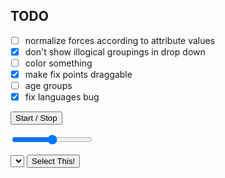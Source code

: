 ## TODO

- [ ] normalize forces according to attribute values
- [x] don't show illogical groupings in drop down
- [ ] color something
- [x] make fix points draggable
- [ ] age groups
- [x] fix languages bug

<button id="start_stop">Start / Stop</button>

<div class="slidecontainer">
  <input type="range" min="0" max="2" value="1" step="0.01" class="slider" id="myRange">
  <div id="slider-text"></div>
</div>

<select id="selection"></select>
<button id="selection-button">Select This!</button>


<svg id="second" width="1000" height="500"></svg>
<svg id="first" width="960" height="500"></svg>


<script>
import d3 from "src/external/d3.v5.js"

import { AVFParser } from "https://lively-kernel.org/voices/parsing-data/avf-parser.js"

var svg = d3.select(lively.query(this,"#second")),
    width = +svg.attr("width"),
    height = +svg.attr("height"),
    g = svg.append("g").attr("transform", "translate(" + 10 + "," + 0 + ")")

let button = lively.query(this, "#start_stop")
let slider = lively.query(this, "#myRange");
let output = lively.query(this, "#slider-text");
let selection = lively.query(this, "#selection")
let selectionButton = lively.query(this, "#selection-button")
let excludeFromSelection = ["id", "start_date", "end_date"]

var simulation


var sizeScale = d3.scaleLinear().range([4.5, 20]),
    forceScale = d3.scalePow().exponent(1).nice()

var n,
    i = 0,
    points

var data,
    fixPoints
var attribute = "languages"

output.innerHTML = slider.value; 

AVFParser.loadCovidDataFlatThemes().then((result) => {
  data = result
  console.log(new Set(data.map(d => Object.keys(d)).flat()))
  
  let attributes = [...new Set(data.map(d => Object.keys(d)).flat())]
  
  buildDiagram(data, attribute, g)
  //i = 0, n = Math.ceil(Math.log(simulation.alphaMin()) / Math.log(1 - simulation.alphaDecay()))
  
  button.addEventListener("click", () => {
    i = 0;
    simulation = simulation.alpha(1)
    simulation.tick()
  })

  // Update the current slider value (each time you drag the slider handle)
  slider.oninput = function() {
    let value = this.value
    let distinctObj = getDistinctAttributeValuesAndThemes(data, attribute)
    let distinctThemes = distinctObj["distinctThemes"]
    let distinctAttributeValues = distinctObj["distinctAttributeValues"]
    //let fixPoints = calculateFixPoints(Array.from(distinctAttributeValues.values()), width, height)
    let forces = calculateForces(distinctAttributeValues, fixPoints)
    
    output.innerHTML = value;
    forceScale = forceScale.exponent(value)
    simulation = initSimulation(forces, points)
  }
  
  for (let value of attributes) {
    if (excludeFromSelection.includes(value)) continue
    
    selection.options[selection.options.length] = new Option(value)
  }
  
  selectionButton.addEventListener("click", () => {
    attribute = selection.options[selection.selectedIndex].value
    
    buildDiagram(data, attribute, g)
  })
})

  
function ticked() {
  if (i > n) {
    simulation.stop()
  }
  i++;
  
  var u = g.select("#circles")
    .selectAll('circle')
    .data(points)
    
  u.enter().append("circle")
    .attr("id", function(d,i) {return "" + i})
    .attr("r", function(d) {return sizeScale(d["total"])})
    .merge(u)
    .attr("cx", function(d) { return d.x; })
    .attr("cy", function(d) { return d.y; })
    .on('click', function(d) {lively.openInspector(d)})
  
  u.exit().remove()
}

function buildDiagram(data, attribute, container) {
  let distinctObj = getDistinctAttributeValuesAndThemes(data, attribute)
  let distinctThemes = distinctObj["distinctThemes"]
  let distinctAttributeValues = distinctObj["distinctAttributeValues"]

  let pointsByTheme = initPointsByTheme(distinctThemes, distinctAttributeValues)
  pointsByTheme = calculateAmountByTheme(data, pointsByTheme, attribute)
  
  fixPoints = calculateFixPoints(Array.from(distinctAttributeValues.values()), width, height)
  let links = calculateLinks(fixPoints)
  
  let forces = calculateForces(distinctAttributeValues, fixPoints)
  let totalMax = calculateTotalMax(pointsByTheme)
  sizeScale = sizeScale.domain([0, totalMax])
  
  points = Object.values(pointsByTheme)
  
  simulation = initSimulation(forces, points)
  i = 0, n = Math.ceil(Math.log(simulation.alphaMin()) / Math.log(1 - simulation.alphaDecay()))

  container.selectAll("*").remove()
  drawVertices(container, fixPoints)
  drawLines(container, links)

  container.append("g")
      .attr("stroke", "#0ff")
      .attr("stroke-width", 1.5)
      .attr("id", "circles")
      .attr("fill", d3.color("rgba(25, 25, 25, 0.4)"))
}

function drawVertices(container, fixPoints) {
  let vertices = container.append("g")
      .attr("stroke", "#fff")
      .attr("stroke-width", 1.5)
    .selectAll("g")
    .data(fixPoints)
    .enter().append("g")
      .attr("transform", function(d, i) { return "translate(" + d.x + "," + d.y + ")"; })
      .call(d3.drag()
        .on("start", dragstarted)
        .on("drag", dragged)
        .on("end", dragended)
      )


  vertices.append("circle")
      .attr("cx", 0)
      .attr("cy", 0)
      .attr("r", 4.5)

  vertices.append("text")
      .attr("x", 0)
      .attr("y", 10)
      .attr("dy", ".35em")
      .attr("stroke", "#f80")
      .text(function(d) { console.log(d); return d["value"]; });
}

function drawLines(container, links) {
  container.append("g")
        .attr("stroke", "#000")
        .attr("stroke-width", 1.5)
      .selectAll("line")
      .data(links)
      .enter().append("line")
        .attr("x1", function(d) { return d.source.x; })
        .attr("y1", function(d) { return d.source.y; })
        .attr("x2", function(d) { return d.target.x; })
        .attr("y2", function(d) { return d.target.y; });
}

function dragstarted(d) {
  d3.select(this).raise().classed("active", true)
}

function dragged(d) {
  d3.select(this).attr("cx", d.x = d3.event.x).attr("cy", d.y = d3.event.y)
}

function dragended(d) {
  d3.select(this).classed("active", false)
  let distinctObj = getDistinctAttributeValuesAndThemes(data, attribute)
  let distinctThemes = distinctObj["distinctThemes"]
  let distinctAttributeValues = distinctObj["distinctAttributeValues"]
  let newForces = calculateForces(distinctAttributeValues, fixPoints)
  
  simulation = initSimulation(newForces, points)
  g.selectAll("*").remove()
  drawVertices(g, fixPoints)
  drawLines(g, calculateLinks(fixPoints))
  
  g.append("g")
      .attr("stroke", "#0ff")
      .attr("stroke-width", 1.5)
      .attr("id", "circles")
      .attr("fill", d3.color("rgba(25, 25, 25, 0.4)"))
}

function getDistinctAttributeValuesAndThemes(data, attribute) {
  let distinctAttributeValues = new Set()
  let distinctThemes = new Set()
  
  data.forEach((d) => {
    if (Array.isArray(d[attribute])) {
      d[attribute].forEach((e) => {distinctAttributeValues.add(e)})
    } else {
      distinctAttributeValues.add(d[attribute])
    }
    
    d["themes"].forEach((t) => {
      distinctThemes.add(t)
    })
  })

  return {"distinctAttributeValues":distinctAttributeValues, "distinctThemes": distinctThemes}
}

function initPointsByTheme(distinctThemes, distinctAttributeValues) {
  let pointsByTheme = {}
  

  for (let theme of distinctThemes) {
    pointsByTheme[theme] = {"theme" : theme}

    for (let attributeValue of distinctAttributeValues) {
      pointsByTheme[theme][attributeValue] = 0
    }
    pointsByTheme[theme]["total"] = 0
  } 
  
  return pointsByTheme
}

function calculateAmountByTheme(data, pointsByTheme, attribute) {
  data.forEach((d) => {
    d["themes"].forEach((theme) => {
        pointsByTheme[theme][d[attribute]] += 1
        pointsByTheme[theme]["total"] += 1
    })
  })
  
  return pointsByTheme
}

function calculateForces(distinctAttributeValues, fixPoints) {
  let forces = []
  
  for (let i = 0; i < distinctAttributeValues.size; i++) {
    let attributeValue = Array.from(distinctAttributeValues.values())[i]
    let fixPoint = fixPoints[i]
    let alpha = 1
    let forceX = d3.forceX(fixPoint.x).strength(function(d) {return forceScale(d[attributeValue] / d["total"]) * alpha})
    let forceY = d3.forceY(fixPoint.y).strength(function(d) {return forceScale(d[attributeValue] / d["total"]) * alpha})
    
    forces.push(forceX)
    forces.push(forceY)
  }
  
  return forces
}

function initSimulation(forces, points) {
  let sim = d3.forceSimulation(points)
    .on('tick', ticked)

  for (let i = 0; i < forces.length; i++) {
    sim = sim.force("f" + i, forces[i])
  }
  return sim
}

function calculateTotalMax(pointsByTheme) {
  let totalMax = 0
  let pointsByThemeValues = Object.values(pointsByTheme)
  
  pointsByThemeValues.forEach((point) => {
    totalMax = Math.max(totalMax, point["total"])
  })
  
  return totalMax
}

function calculateFixPoints(distinctAttributeValues, width, height) {
  let fixedPoints = [] 
  let center = {"x": width/2, "y": height/2}
  let radius = Math.min(width/2, height/2) - 20
  let numberValues = distinctAttributeValues.length
  
  for (let i = 0; i < numberValues; i++) {
    let x = center.x + radius * Math.sin(i * 2 * Math.PI / numberValues)
    let y = center.y + radius * Math.cos(i * 2 * Math.PI / numberValues)
    fixedPoints.push({"x": x, "y": y, "value": distinctAttributeValues[i]})
  }
  return fixedPoints
}

function calculateLinks(fixPoints) {
  return d3.range(fixPoints.length).map((index) => {
    return {
      source: fixPoints[index], 
      target: fixPoints[(index + 1) % fixPoints.length]}
  })
}
</script>